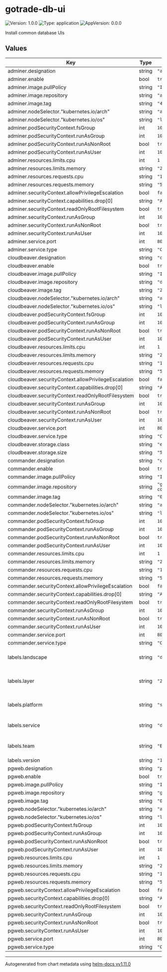 # gotrade-db-ui

![Version: 1.0.0](https://img.shields.io/badge/Version-1.0.0-informational?style=flat-square) ![Type: application](https://img.shields.io/badge/Type-application-informational?style=flat-square) ![AppVersion: 0.0.0](https://img.shields.io/badge/AppVersion-0.0.0-informational?style=flat-square)

Install common database UIs

## Values

| Key | Type | Default | Description |
|-----|------|---------|-------------|
| adminer.designation | string | `"adminer"` |  |
| adminer.enable | bool | `true` |  |
| adminer.image.pullPolicy | string | `"IfNotPresent"` |  |
| adminer.image.repository | string | `"adminer"` |  |
| adminer.image.tag | string | `"4.8.1"` |  |
| adminer.nodeSelector."kubernetes.io/arch" | string | `"amd64"` |  |
| adminer.nodeSelector."kubernetes.io/os" | string | `"linux"` |  |
| adminer.podSecurityContext.fsGroup | int | `1000` |  |
| adminer.podSecurityContext.runAsGroup | int | `1000` |  |
| adminer.podSecurityContext.runAsNonRoot | bool | `true` |  |
| adminer.podSecurityContext.runAsUser | int | `1000` |  |
| adminer.resources.limits.cpu | int | `1` |  |
| adminer.resources.limits.memory | string | `"2Gi"` |  |
| adminer.resources.requests.cpu | string | `"100m"` |  |
| adminer.resources.requests.memory | string | `"512Mi"` |  |
| adminer.securityContext.allowPrivilegeEscalation | bool | `false` |  |
| adminer.securityContext.capabilities.drop[0] | string | `"ALL"` |  |
| adminer.securityContext.readOnlyRootFilesystem | bool | `true` |  |
| adminer.securityContext.runAsGroup | int | `1000` |  |
| adminer.securityContext.runAsNonRoot | bool | `true` |  |
| adminer.securityContext.runAsUser | int | `1000` |  |
| adminer.service.port | int | `80` |  |
| adminer.service.type | string | `"ClusterIP"` |  |
| cloudbeaver.designation | string | `"cloudbeaver"` |  |
| cloudbeaver.enable | bool | `true` |  |
| cloudbeaver.image.pullPolicy | string | `"IfNotPresent"` |  |
| cloudbeaver.image.repository | string | `"dbeaver/cloudbeaver"` |  |
| cloudbeaver.image.tag | string | `"22.3.5"` |  |
| cloudbeaver.nodeSelector."kubernetes.io/arch" | string | `"amd64"` |  |
| cloudbeaver.nodeSelector."kubernetes.io/os" | string | `"linux"` |  |
| cloudbeaver.podSecurityContext.fsGroup | int | `1000` |  |
| cloudbeaver.podSecurityContext.runAsGroup | int | `1000` |  |
| cloudbeaver.podSecurityContext.runAsNonRoot | bool | `true` |  |
| cloudbeaver.podSecurityContext.runAsUser | int | `1000` |  |
| cloudbeaver.resources.limits.cpu | int | `1` |  |
| cloudbeaver.resources.limits.memory | string | `"2Gi"` |  |
| cloudbeaver.resources.requests.cpu | string | `"100m"` |  |
| cloudbeaver.resources.requests.memory | string | `"512Mi"` |  |
| cloudbeaver.securityContext.allowPrivilegeEscalation | bool | `false` |  |
| cloudbeaver.securityContext.capabilities.drop[0] | string | `"ALL"` |  |
| cloudbeaver.securityContext.readOnlyRootFilesystem | bool | `true` |  |
| cloudbeaver.securityContext.runAsGroup | int | `1000` |  |
| cloudbeaver.securityContext.runAsNonRoot | bool | `true` |  |
| cloudbeaver.securityContext.runAsUser | int | `1000` |  |
| cloudbeaver.service.port | int | `80` |  |
| cloudbeaver.service.type | string | `"ClusterIP"` |  |
| cloudbeaver.storage.class | string | `"ebs-sc"` |  |
| cloudbeaver.storage.size | string | `"512Mi"` |  |
| commander.designation | string | `"commander"` |  |
| commander.enable | bool | `true` |  |
| commander.image.pullPolicy | string | `"IfNotPresent"` |  |
| commander.image.repository | string | `"ghcr.io/joeferner/redis-commander"` |  |
| commander.image.tag | string | `"0.8.1"` |  |
| commander.nodeSelector."kubernetes.io/arch" | string | `"amd64"` |  |
| commander.nodeSelector."kubernetes.io/os" | string | `"linux"` |  |
| commander.podSecurityContext.fsGroup | int | `1000` |  |
| commander.podSecurityContext.runAsGroup | int | `1000` |  |
| commander.podSecurityContext.runAsNonRoot | bool | `true` |  |
| commander.podSecurityContext.runAsUser | int | `1000` |  |
| commander.resources.limits.cpu | int | `1` |  |
| commander.resources.limits.memory | string | `"2Gi"` |  |
| commander.resources.requests.cpu | string | `"100m"` |  |
| commander.resources.requests.memory | string | `"512Mi"` |  |
| commander.securityContext.allowPrivilegeEscalation | bool | `false` |  |
| commander.securityContext.capabilities.drop[0] | string | `"ALL"` |  |
| commander.securityContext.readOnlyRootFilesystem | bool | `true` |  |
| commander.securityContext.runAsGroup | int | `1000` |  |
| commander.securityContext.runAsNonRoot | bool | `true` |  |
| commander.securityContext.runAsUser | int | `1000` |  |
| commander.service.port | int | `80` |  |
| commander.service.type | string | `"ClusterIP"` |  |
| labels.landscape | string | `"develop"` | L of LPSD of Gotrade Service Tree |
| labels.layer | string | `"2"` | Infrastructure layer this application belongs to |
| labels.platform | string | `"systems"` | P of LPSD of Gotrade Service Tree |
| labels.service | string | `"db-ui"` | P of LPSD of Gotrade Service Tree |
| labels.team | string | `"ESD"` | Team in charge of this chart |
| labels.version | string | `"1.0.0"` | chart version |
| pgweb.designation | string | `"pgweb"` |  |
| pgweb.enable | bool | `true` |  |
| pgweb.image.pullPolicy | string | `"IfNotPresent"` |  |
| pgweb.image.repository | string | `"ghcr.io/sosedoff/pgweb"` |  |
| pgweb.image.tag | string | `"0.14.0"` |  |
| pgweb.nodeSelector."kubernetes.io/arch" | string | `"amd64"` |  |
| pgweb.nodeSelector."kubernetes.io/os" | string | `"linux"` |  |
| pgweb.podSecurityContext.fsGroup | int | `1000` |  |
| pgweb.podSecurityContext.runAsGroup | int | `1000` |  |
| pgweb.podSecurityContext.runAsNonRoot | bool | `true` |  |
| pgweb.podSecurityContext.runAsUser | int | `1000` |  |
| pgweb.resources.limits.cpu | int | `1` |  |
| pgweb.resources.limits.memory | string | `"2Gi"` |  |
| pgweb.resources.requests.cpu | string | `"100m"` |  |
| pgweb.resources.requests.memory | string | `"512Mi"` |  |
| pgweb.securityContext.allowPrivilegeEscalation | bool | `false` |  |
| pgweb.securityContext.capabilities.drop[0] | string | `"ALL"` |  |
| pgweb.securityContext.readOnlyRootFilesystem | bool | `true` |  |
| pgweb.securityContext.runAsGroup | int | `1000` |  |
| pgweb.securityContext.runAsNonRoot | bool | `true` |  |
| pgweb.securityContext.runAsUser | int | `1000` |  |
| pgweb.service.port | int | `80` |  |
| pgweb.service.type | string | `"ClusterIP"` |  |

----------------------------------------------
Autogenerated from chart metadata using [helm-docs vv1.11.0](https://github.com/norwoodj/helm-docs/releases/vv1.11.0)

